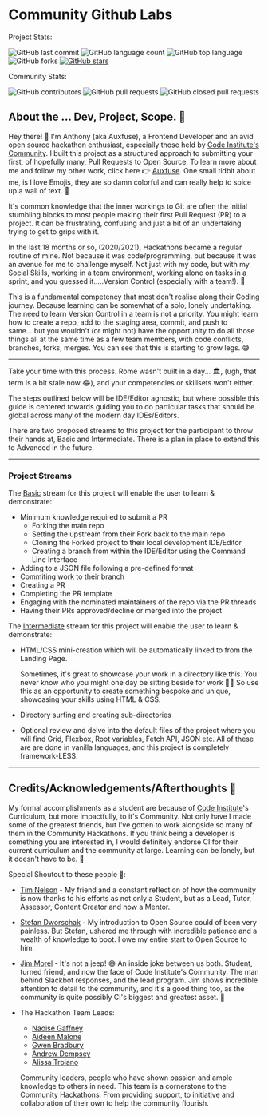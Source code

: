# Community Github Labs

Project Stats:

![GitHub last commit](https://img.shields.io/github/last-commit/auxfuse/hackathon-git-labs?label=Last%20Commit&color=94ebf1)
![GitHub language count](https://img.shields.io/github/languages/count/auxfuse/hackathon-git-labs?label=Languages&color=072c30)
![GitHub top language](https://img.shields.io/github/languages/top/auxfuse/hackathon-git-labs?color=94ebf1)
![GitHub forks](https://img.shields.io/github/forks/auxfuse/hackathon-git-labs?label=Forks&color=1f5d64)
[![GitHub stars](https://img.shields.io/github/stars/auxfuse/hackathon-git-labs?label=Stars)](https://github.com/auxfuse/hackathon-git-labs/stargazers)

Community Stats:

![GitHub contributors](https://img.shields.io/github/contributors/auxfuse/hackathon-git-labs?label=Contributors)
![GitHub pull requests](https://img.shields.io/github/issues-pr-raw/auxfuse/hackathon-git-labs?label=Open%20Pull%20Requests)
![GitHub closed pull requests](https://img.shields.io/github/issues-pr-closed-raw/auxfuse/hackathon-git-labs?label=Closed%20Pull%20Requests)

## About the ... Dev, Project, Scope. 🤔

Hey there! 👋 I'm Anthony (aka Auxfuse), a Frontend Developer and an avid open source hackathon enthusiast, especially those held by [Code Institute's Community](https://codeinstitute.net/ie/). I built this project as a structured approach to submitting your first, of hopefully many, Pull Requests to Open Source. To learn more about me and follow my other work, click here 👉 [Auxfuse](https://github.com/auxfuse). One small tidbit about me, is I love Emojis, they are so damn colorful and can really help to spice up a wall of text. 📃

It's common knowledge that the inner workings to Git are often the initial stumbling blocks to most people making their first Pull Request (PR) to a project. It can be frustrating, confusing and just a bit of an undertaking trying to get to grips with it.

In the last 18 months or so, (2020/2021), Hackathons became a regular routine of mine. Not because it was code/programming, but because it was an avenue for me to challenge myself. Not just with my code, but with my Social Skills, working in a team environment, working alone on tasks in a sprint, and you guessed it.....Version Control (especially with a team!). 🔀

This is a fundamental competency that most don't realise along their Coding journey. Because learning can be somewhat of a solo, lonely undertaking. The need to learn Version Control in a team is not a priority. You might learn how to create a repo, add to the staging area, commit, and push to same....but you wouldn't (or might not) have the opportunity to do all those things all at the same time as a few team members, with code conflicts, branches, forks, merges. You can see that this is starting to grow legs. 😅

--- --- --- --- --- --- --- ---

Take your time with this process. Rome wasn't built in a day... 🏛, (ugh, that term is a bit stale now 😂), and your competencies or skillsets won't either.

The steps outlined below will be IDE/Editor agnostic, but where possible this guide is centered towards guiding you to do particular tasks that should be global across many of the modern day IDEs/Editors.

There are two proposed streams to this project for the participant to throw their hands at, Basic and Intermediate. There is a plan in place to extend this to Advanced in the future.

--- 

### Project Streams

The [Basic](https://github.com/auxfuse/hackathon-git-labs/blob/main/basic.md) stream for this project will enable the user to learn & demonstrate:
- Minimum knowledge required to submit a PR
    - Forking the main repo
    - Setting the upstream from their Fork back to the main repo
    - Cloning the Forked project to their local development IDE/Editor
    - Creating a branch from within the IDE/Editor using the Command Line Interface
- Adding to a JSON file following a pre-defined format
- Commiting work to their branch
- Creating a PR
- Completing the PR template
- Engaging with the nominated maintainers of the repo via the PR threads
- Having their PRs approved/decline or merged into the project

The [Intermediate](https://github.com/auxfuse/hackathon-git-labs/blob/main/intermediate.md) stream for this project will enable the user to learn & demonstrate:
- HTML/CSS mini-creation which will be automatically linked to from the Landing Page.

    Sometimes, it's great to showcase your work in a directory like this. You never know who you might one day be sitting beside for work 🙂😀 So use this as an opportunity to create something bespoke and unique, showcasing your skills using HTML & CSS.

- Directory surfing and creating sub-directories
- Optional review and delve into the default files of the project where you will find Grid, Flexbox, Root variables, Fetch API, JSON etc. All of these are are done in vanilla languages, and this project is completely framework-LESS.

---

## Credits/Acknowledgements/Afterthoughts 💭

My formal accomplishments as a student are because of [Code Institute](https://codeinstitute.net/ie/)'s Curriculum, but more impactfully, to it's Community. Not only have I made some of the greatest friends, but I've gotten to work alongside so many of them in the Community Hackathons. If you think being a developer is something you are interested in, I would definitely endorse CI for their current curriculum and the community at large. Learning can be lonely, but it doesn't have to be. 🤜

Special Shoutout to these people 🙌:
- [Tim Nelson](https://github.com/TravelTimN) - My friend and a constant reflection of how the community is now thanks to his efforts as not only a Student, but as a Lead, Tutor, Assessor, Content Creator and now a Mentor.
- [Stefan Dworschak](https://github.com/stefdworschak) - My introduction to Open Source could of been very painless. But Stefan, ushered me through with incredible patience and a wealth of knowledge to boot. I owe my entire start to Open Source to him.
- [Jim Morel](https://github.com/JimLynx) - It's not a jeep! 😅 An inside joke between us both. Student, turned friend, and now the face of Code Institute's Community. The man behind Slackbot responses, and the lead program. Jim shows incredible attention to detail to the community, and it's a good thing too, as the community is quite possibly CI's biggest and greatest asset. 🤜
- The Hackathon Team Leads:
    - [Naoise Gaffney](https://github.com/NaoiseGaffney)
    - [Aideen Malone](https://github.com/AideenM12)
    - [Gwen Bradbury](https://github.com/Gwen-Bradbury)
    - [Andrew Dempsey](https://github.com/andrewdempsey2018)
    - [Alissa Troiano](https://github.com/alissatroiano)

    Community leaders, people who have shown passion and ample knowledge to others in need. This team is a cornerstone to the Community Hackathons. From providing support, to initiative and collaboration of their own to help the community flourish.